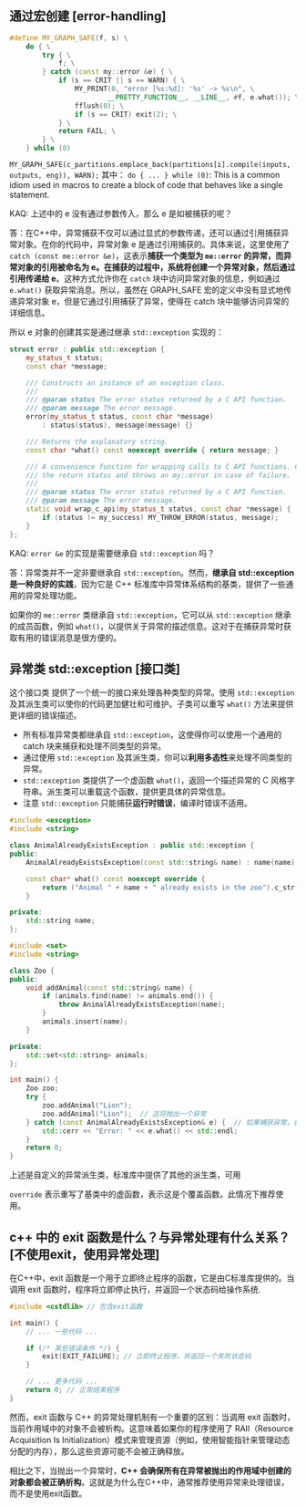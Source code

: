 ## 通过宏创建   [error-handling]

~~~cpp
#define MY_GRAPH_SAFE(f, s) \
    do { \
        try { \
            f; \
        } catch (const my::error &e) { \
            if (s == CRIT || s == WARN) { \
                MY_PRINT(0, "error [%s:%d]: '%s' -> %s\n", \
                        __PRETTY_FUNCTION__, __LINE__, #f, e.what()); \
                fflush(0); \
                if (s == CRIT) exit(2); \
            } \
            return FAIL; \
        } \
    } while (0)
~~~

`MY_GRAPH_SAFE(c_partitions.emplace_back(partitions[i].compile(inputs, outputs, eng)), WARN);`
其中：
`do { ... } while (0)`: This is a common idiom used in macros to create a block of code that behaves like a single statement.

KAQ: 上述中的 e 没有通过参数传入，那么 e 是如被捕获的呢？

答：在C++中，异常捕获不仅可以通过显式的参数传递，还可以通过引用捕获异常对象。在你的代码中，异常对象 e 是通过引用捕获的。具体来说，这里使用了 `catch (const me::error &e)`，这表示**捕获一个类型为 `me::error` 的异常，而异常对象的引用被命名为 e。在捕获的过程中，系统将创建一个异常对象，然后通过引用传递给 e**。这种方式允许你在 `catch` 块中访问异常对象的信息，例如通过 `e.what()` 获取异常消息。所以，虽然在 GRAPH_SAFE 宏的定义中没有显式地传递异常对象 e，但是它通过引用捕获了异常，使得在 catch 块中能够访问异常的详细信息。

所以 e 对象的创建其实是通过继承 `std::exception` 实现的：

~~~cpp
struct error : public std::exception {
    my_status_t status;
    const char *message;

    /// Constructs an instance of an exception class.
    ///
    /// @param status The error status returned by a C API function.
    /// @param message The error message.
    error(my_status_t status, const char *message)
        : status(status), message(message) {}

    /// Returns the explanatory string.
    const char *what() const noexcept override { return message; }

    /// A convenience function for wrapping calls to C API functions. Checks
    /// the return status and throws an my::error in case of failure.
    ///
    /// @param status The error status returned by a C API function.
    /// @param message The error message.
    static void wrap_c_api(my_status_t status, const char *message) {
        if (status != my_success) MY_THROW_ERROR(status, message);
    }
};
~~~

KAQ: `error &e` 的实现是需要继承自 `std::exception` 吗？

答：异常类并不一定非要继承自 `std::exception`。然而，**继承自 std::exception 是一种良好的实践**，因为它是 C++ 标准库中异常体系结构的基类，提供了一些通用的异常处理功能。

如果你的 `me::error` 类继承自 `std::exception`，它可以从 `std::exception` 继承的成员函数，例如 `what()`，以提供关于异常的描述信息。这对于在捕获异常时获取有用的错误消息是很方便的。


## 异常类 std::exception [接口类]

这个接口类 提供了一个统一的接口来处理各种类型的异常。使用 `std::exception` 及其派生类可以使你的代码更加健壮和可维护。子类可以重写 `what()` 方法来提供更详细的错误描述。

- 所有标准异常类都继承自 `std::exception`，这使得你可以使用一个通用的 catch 块来捕获和处理不同类型的异常。
- 通过使用 `std::exception` 及其派生类，你可以**利用多态性**来处理不同类型的异常。
- `std::exception` 类提供了一个虚函数 `what()`，返回一个描述异常的 C 风格字符串。派生类可以重载这个函数，提供更具体的异常信息。
- 注意 `std::exception` 只能捕获**运行时错误**，编译时错误不适用。

~~~cpp
#include <exception>
#include <string>

class AnimalAlreadyExistsException : public std::exception {
public:
    AnimalAlreadyExistsException(const std::string& name) : name(name) {}

    const char* what() const noexcept override {
        return ("Animal " + name + " already exists in the zoo").c_str();
    }

private:
    std::string name;
};

#include <set>
#include <string>

class Zoo {
public:
    void addAnimal(const std::string& name) {
        if (animals.find(name) != animals.end()) {
            throw AnimalAlreadyExistsException(name);
        }
        animals.insert(name);
    }

private:
    std::set<std::string> animals;
};

int main() {
    Zoo zoo;
    try {
        zoo.addAnimal("Lion");
        zoo.addAnimal("Lion");  // 这将抛出一个异常
    } catch (const AnimalAlreadyExistsException& e) {  // 如果捕获异常，会在将其保存在e中
        std::cerr << "Error: " << e.what() << std::endl;
    }
    return 0;
}
~~~

上述是自定义的异常派生类，标准库中提供了其他的派生类，可用

`override` 表示重写了基类中的虚函数，表示这是个覆盖函数。此情况下推荐使用。

## c++ 中的 exit 函数是什么？与异常处理有什么关系？[不使用exit，使用异常处理]

在C++中，exit 函数是一个用于立即终止程序的函数，它是由C标准库提供的。当调用 exit 函数时，程序将立即停止执行，并返回一个状态码给操作系统.

~~~cpp
#include <cstdlib> // 包含exit函数

int main() {
    // ... 一些代码 ...

    if (/* 某些错误条件 */) {
        exit(EXIT_FAILURE); // 立即终止程序，并返回一个失败状态码
    }

    // ... 更多代码 ...
    return 0; // 正常结束程序
}
~~~

然而，exit 函数与 C++ 的异常处理机制有一个重要的区别：当调用 exit 函数时，当前作用域中的对象不会被析构。这意味着如果你的程序使用了 RAII（Resource Acquisition Is Initialization）模式来管理资源（例如，使用智能指针来管理动态分配的内存），那么这些资源可能不会被正确释放。

相比之下，当抛出一个异常时，**C++ 会确保所有在异常被抛出的作用域中创建的对象都会被正确析构**。这就是为什么在C++中，通常推荐使用异常来处理错误，而不是使用exit函数。

